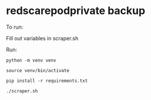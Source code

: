 # redscarepodprivate backup

To run:

Fill out variables in scraper.sh

Run:

```
python -m venv venv

source venv/bin/activate

pip install -r requirements.txt

./scraper.sh

```
